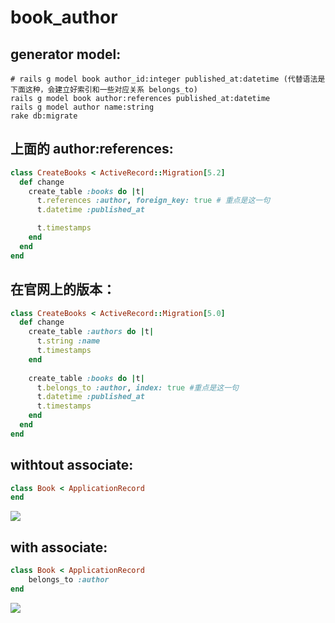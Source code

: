 # book_author

## generator model:
```shell
# rails g model book author_id:integer published_at:datetime (代替语法是下面这种，会建立好索引和一些对应关系 belongs_to)
rails g model book author:references published_at:datetime
rails g model author name:string
rake db:migrate
```

## 上面的 author:references:
```rb
class CreateBooks < ActiveRecord::Migration[5.2]
  def change
    create_table :books do |t|
      t.references :author, foreign_key: true # 重点是这一句
      t.datetime :published_at

      t.timestamps
    end
  end
end

```

## 在官网上的版本：
```rb
class CreateBooks < ActiveRecord::Migration[5.0]
  def change
    create_table :authors do |t|
      t.string :name
      t.timestamps
    end
 
    create_table :books do |t|
      t.belongs_to :author, index: true #重点是这一句
      t.datetime :published_at
      t.timestamps
    end
  end
end
```




## withtout associate:
```rb
class Book < ApplicationRecord
end
```
![](https://ws2.sinaimg.cn/large/0069RVTdgy1fua2choruaj30uw0detc2.jpg)


## with associate:
```rb
class Book < ApplicationRecord
    belongs_to :author
end
```

![](https://ws3.sinaimg.cn/large/0069RVTdgy1fua2ai8ezmj30tq08y76h.jpg)


